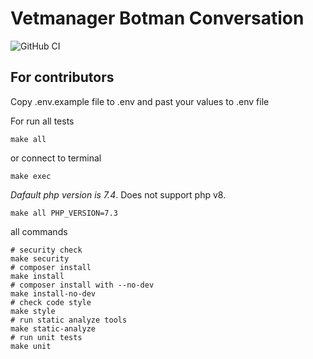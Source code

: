 # Vetmanager Botman Conversation

![GitHub CI](https://github.com/otis22/vetmanager-botman-converstations/workflows/CI/badge.svg)

## For contributors

Copy .env.example file to .env and past your values to .env file

For run all tests
```shell
make all
```
or connect to terminal
```shell
make exec
```
*Dafault php version is 7.4*. Does not support php v8.
```shell
make all PHP_VERSION=7.3
```

all commands
```shell
# security check
make security
# composer install
make install
# composer install with --no-dev
make install-no-dev
# check code style
make style
# run static analyze tools
make static-analyze
# run unit tests
make unit
```

